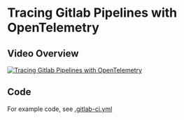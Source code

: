 # Tracing Gitlab Pipelines with OpenTelemetry

## Video Overview

[![Tracing Gitlab Pipelines with OpenTelemetry](https://img.youtube.com/vi/zZDFQNHepyI/0.jpg)](https://www.youtube.com/watch?v=zZDFQNHepyI)

## Code

For example code, see [.gitlab-ci.yml](.gitlab-ci.yml)